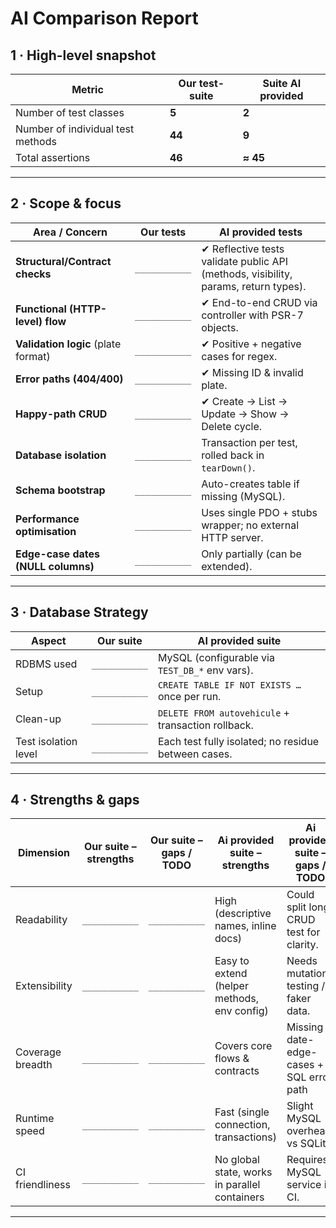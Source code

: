 # AI Comparison Report

## 1 · High-level snapshot

| Metric                            | **Our test-suite** | **Suite AI provided**                                    |
| --------------------------------- | ------------------- | ------------------------------------------------------- |
| Number of test classes            | **5**               | **2**                                                   |
| Number of individual test methods | **44**              | **9**                                                   |
| Total assertions                  | **46**              | **≈ 45**                                                |

---

## 2 · Scope & focus

| Area / Concern                      | **Our tests** | **AI provided tests**                                                                  |
| ----------------------------------- | -------------- | ----------------------------------------------------------------------------------- |
| **Structural/Contract checks**      | `___________`  | ✔ Reflective tests validate public API (methods, visibility, params, return types). |
| **Functional (HTTP-level) flow**    | `___________`  | ✔ End-to-end CRUD via controller with PSR-7 objects.                                |
| **Validation logic** (plate format) | `___________`  | ✔ Positive + negative cases for regex.                                              |
| **Error paths (404/400)**           | `___________`  | ✔ Missing ID & invalid plate.                                                       |
| **Happy-path CRUD**                 | `___________`  | ✔ Create → List → Update → Show → Delete cycle.                                     |
| **Database isolation**              | `___________`  | Transaction per test, rolled back in `tearDown()`.                                  |
| **Schema bootstrap**                | `___________`  | Auto-creates table if missing (MySQL).                                              |
| **Performance optimisation**        | `___________`  | Uses single PDO + stubs wrapper; no external HTTP server.                           |
| **Edge-case dates (NULL columns)**  | `___________`  | Only partially (can be extended).                                                   |

---

## 3 · Database Strategy

| Aspect               | **Our suite** | **AI provided suite**                                  |
| -------------------- | -------------- | --------------------------------------------------- |
| RDBMS used           | `___________`  | MySQL (configurable via `TEST_DB_*` env vars).      |
| Setup                | `___________`  | `CREATE TABLE IF NOT EXISTS …` once per run.        |
| Clean-up             | `___________`  | `DELETE FROM autovehicule` + transaction rollback.  |
| Test isolation level | `___________`  | Each test fully isolated; no residue between cases. |

---


## 4 · Strengths & gaps

| Dimension        | **Our suite – strengths** | **Our suite – gaps / TODO** | **Ai provided suite – strengths**                | **Ai provided suite – gaps / TODO**         |
| ---------------- | -------------------------- | ---------------------------- | --------------------------------------------- | ---------------------------------------- |
| Readability      | `___________`              | `___________`                | High (descriptive names, inline docs)         | Could split long CRUD test for clarity.  |
| Extensibility    | `___________`              | `___________`                | Easy to extend (helper methods, env config)   | Needs mutation-testing / faker data.     |
| Coverage breadth | `___________`              | `___________`                | Covers core flows & contracts                 | Missing date-edge-cases + SQL error path |
| Runtime speed    | `___________`              | `___________`                | Fast (single connection, transactions)        | Slight MySQL overhead vs SQLite.         |
| CI friendliness  | `___________`              | `___________`                | No global state, works in parallel containers | Requires MySQL service in CI.            |

---

